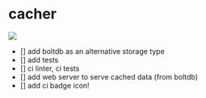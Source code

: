 # cacher

![](https://github.com/CrusaderX/cacher/.github/workflows/golangci-lint.yaml)

- [] add boltdb as an alternative storage type
- [] add tests
- [] ci linter, ci tests
- [] add web server to serve cached data (from boltdb)
- [] add ci badge icon!

